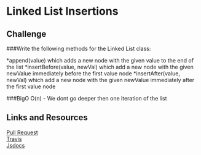 # Linked List Insertions


## Challenge
###Write the following methods for the Linked List class:

*append(value) which adds a new node with the given value to the end of the list
*insertBefore(value, newVal) which add a new node with the given newValue immediately before the first value node
*insertAfter(value, newVal) which add a new node with the given newValue immediately after the first value node


###BigO
O(n) - We dont go deeper then one iteration of the list

## Links and Resources
[Pull Request]() <br>
[Travis]() <br>
[Jsdocs]()